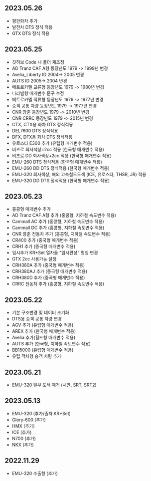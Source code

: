 2023.05.26
-----
* 평판화차 추가
* 발전차 DTS 정식 적용
* GTX DTS 정식 적용

2023.05.25
-----
* 깃허브 Code 내 폴더 재조정
* AD Tranz CAF A형 등장년도 1979 -> 1999년 변경
* Avelia_Liberty ID 2004-> 2005 변경
* AUTS ID 2005-> 2004 변경
* 메트로카멜 교류형 등장년도 1979 -> 1980년 변경
* 나라별형 매개변수 문구 수정
* 메트로카멜 직류형 등장년도 1979 -> 1977년 변경
* 승객 공통 차량 등장년도 1979 -> 1977년 변경
* CNR 창춘 등장년도 1979 -> 2010년 변경
* CNR CRRC 등장년도 1979 -> 2015년 변경
* CTX, CTX용 화차 DTS 정식적용
* DEL7600 DTS 정식적용
* DFX, DFX용 화차 DTS 정식적용
* 유로스타 E300 추가 (유럽형 매개변수 적용)
* 비츠로 회사색상+2cc 적용 (한국형 매개변수 적용)
* 비츠로 DD 회사색상+2cc 적용 (한국형 매개변수 적용)
* EMU-260 DTS 정식적용 (한국형 매개변수 적용)
* EMU-260 DD DTS 정식적용 (한국형 매개변수 적용)
* EMU-320 회사색상, 해외 고속철도도색 (ICE, 유로스타, THSR, JR) 적용
* EMU-320 DD DTS 정식적용 (한국형 매개변수 적용)

2023.05.23
-----
* 홍콩형 매개변수 추가
* AD Tranz CAF A형 추가 (홍콩형, 지하철 속도변수 적용)
* Cammall AC 추가 (홍콩형, 지하철 속도변수 적용)
* Cammall DC 추가 (홍콩형, 지하철 속도변수 적용)
* CNR 창춘 전동차 추가 (홍콩형, 지하철 속도변수 적용)
* CR400 추가 (중국형 매개변수 적용)
* CRH1 추가 (중국형 매개변수 적용)
* 임시추가 KR+Set 열차들 "임시편성" 명칭 변경
* GTX 2cc 사용가능 설정
* CRH380A 추가 (중국형 매개변수 적용)
* CRH380AJ 추가 (중국형 매개변수 적용)
* CRH380D 추가 (중국형 매개변수 적용)
* CRRC 전동차 추가 (홍콩형, 지하철 속도변수 적용)

2023.05.22
-----
* 기본 구조변경 및 데이터 초기화
* DTS용 승객 공통 차량 변경
* AGV 추가 (유럽형 매개변수 적용)
* AREX 추가 (한국형 매개변수 적용)
* Avelia 추가(월드형 매개변수 적용)
* AUTS 추가 (한국형, 지하철 속도변수 적용)
* BB15000 (유럽형 매개변수 적용)
* 유럽 객차형 승객 차량 추가

2023.05.21
-----
* EMU-320 일부 도색 제거 (시안, SRT, SRT2)

2023.05.13
-----
* EMU-320 (추가/출처:KR+Set)
* Glory-600 (추가)
* HMX (추가)
* ICE (추가)
* N700 (추가)
* NKX (추가)

2022.11.29
-----
* EMU-320 수출형 (추가)